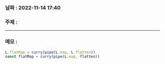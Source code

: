 ### 날짜 : 2022-11-14 17:40
### 주제 : 

---- 

### 메모 : 
```javascript
L.flatMap = curry(pipe(L.map, L.flatten))
const flatMap = curry(pipe(L.map, flatten))
```

